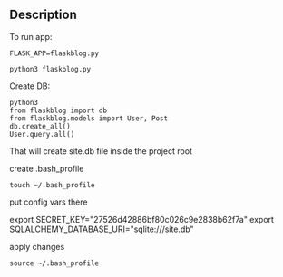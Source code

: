 Description
-

To run app:

```
FLASK_APP=flaskblog.py
```

```
python3 flaskblog.py
```

Create DB:

```
python3
from flaskblog import db
from flaskblog.models import User, Post
db.create_all()
User.query.all()
```

That will create site.db file inside the project root


create .bash_profile

```
touch ~/.bash_profile
```

put config vars there

export SECRET_KEY="27526d42886bf80c026c9e2838b62f7a"
export SQLALCHEMY_DATABASE_URI="sqlite:///site.db"

apply changes

```
source ~/.bash_profile
```